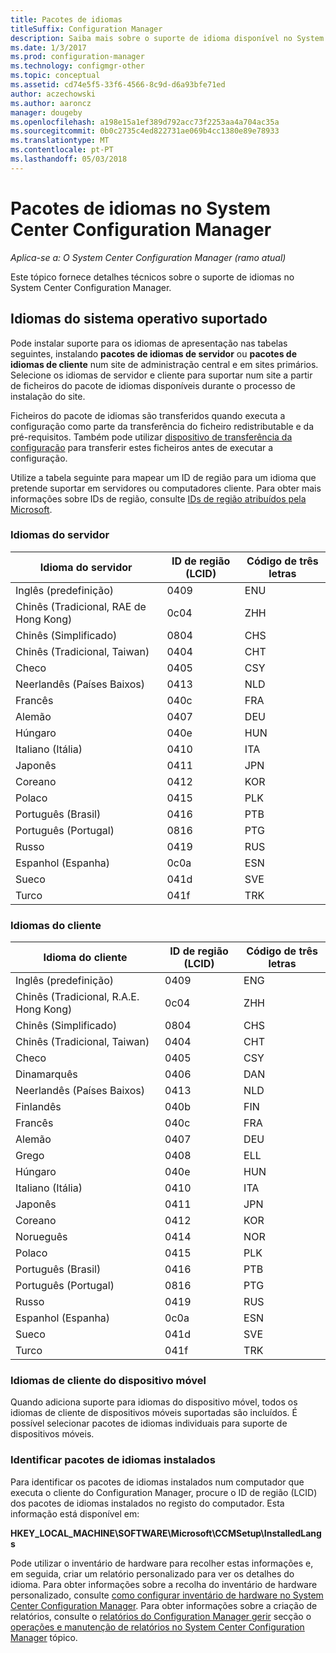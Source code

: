 ```yaml
---
title: Pacotes de idiomas
titleSuffix: Configuration Manager
description: Saiba mais sobre o suporte de idioma disponível no System Center Configuration Manager.
ms.date: 1/3/2017
ms.prod: configuration-manager
ms.technology: configmgr-other
ms.topic: conceptual
ms.assetid: cd74e5f5-33f6-4566-8c9d-d6a93bfe71ed
author: aczechowski
ms.author: aaroncz
manager: dougeby
ms.openlocfilehash: a198e15a1ef389d792acc73f2253aa4a704ac35a
ms.sourcegitcommit: 0b0c2735c4ed822731ae069b4cc1380e89e78933
ms.translationtype: MT
ms.contentlocale: pt-PT
ms.lasthandoff: 05/03/2018
---
```

# <a name="language-packs-in-system-center-configuration-manager"></a>Pacotes de idiomas no System Center Configuration Manager

*Aplica-se a: O System Center Configuration Manager (ramo atual)*

Este tópico fornece detalhes técnicos sobre o suporte de idiomas no System Center Configuration Manager.  

## <a name="BKMK_SupLanguagePacks"></a> Idiomas do sistema operativo suportado  
 Pode instalar suporte para os idiomas de apresentação nas tabelas seguintes, instalando **pacotes de idiomas de servidor** ou **pacotes de idiomas de cliente** num site de administração central e em sites primários. Selecione os idiomas de servidor e cliente para suportar num site a partir de ficheiros do pacote de idiomas disponíveis durante o processo de instalação do site.

 Ficheiros do pacote de idiomas são transferidos quando executa a configuração como parte da transferência do ficheiro redistributable e da pré-requisitos. Também pode utilizar [dispositivo de transferência da configuração](setup-downloader.md) para transferir estes ficheiros antes de executar a configuração.   

 Utilize a tabela seguinte para mapear um ID de região para um idioma que pretende suportar em servidores ou computadores cliente. Para obter mais informações sobre IDs de região, consulte [IDs de região atribuídos pela Microsoft](http://go.microsoft.com/fwlink/p/?LinkId=252609).  

### <a name="server-languages"></a>Idiomas do servidor  

|Idioma do servidor|ID de região (LCID)|Código de três letras|  
|---------------------|------------------------|-----------------------|  
|Inglês (predefinição)|0409|ENU|  
|Chinês (Tradicional, RAE de Hong Kong)|0c04|ZHH|  
|Chinês (Simplificado)|0804|CHS|  
|Chinês (Tradicional, Taiwan)|0404|CHT|  
|Checo|0405|CSY|  
|Neerlandês (Países Baixos)|0413|NLD|  
|Francês|040c|FRA|  
|Alemão|0407|DEU|  
|Húngaro|040e|HUN|  
|Italiano (Itália)|0410|ITA|  
|Japonês|0411|JPN|  
|Coreano|0412|KOR|  
|Polaco|0415|PLK|  
|Português (Brasil)|0416|PTB|  
|Português (Portugal)|0816|PTG|  
|Russo|0419|RUS|  
|Espanhol (Espanha)|0c0a|ESN|  
|Sueco|041d|SVE|  
|Turco|041f|TRK|  

### <a name="client-languages"></a>Idiomas do cliente  

|Idioma do cliente|ID de região (LCID)|Código de três letras|  
|---------------------|------------------------|-----------------------|  
|Inglês (predefinição)|0409|ENG|  
|Chinês (Tradicional, R.A.E. Hong Kong)|0c04|ZHH|  
|Chinês (Simplificado)|0804|CHS|  
|Chinês (Tradicional, Taiwan)|0404|CHT|  
|Checo|0405|CSY|  
|Dinamarquês|0406|DAN|  
|Neerlandês (Países Baixos)|0413|NLD|  
|Finlandês|040b|FIN|  
|Francês|040c|FRA|  
|Alemão|0407|DEU|  
|Grego|0408|ELL|  
|Húngaro|040e|HUN|  
|Italiano (Itália)|0410|ITA|  
|Japonês|0411|JPN|  
|Coreano|0412|KOR|  
|Norueguês|0414|NOR|  
|Polaco|0415|PLK|  
|Português (Brasil)|0416|PTB|  
|Português (Portugal)|0816|PTG|  
|Russo|0419|RUS|  
|Espanhol (Espanha)|0c0a|ESN|  
|Sueco|041d|SVE|  
|Turco|041f|TRK|  

### <a name="mobile-device-client-languages"></a>Idiomas de cliente do dispositivo móvel  
 Quando adiciona suporte para idiomas do dispositivo móvel, todos os idiomas de cliente de dispositivos móveis suportadas são incluídos. É possível selecionar pacotes de idiomas individuais para suporte de dispositivos móveis.  

### <a name="identify-installed-language-packs"></a>Identificar pacotes de idiomas instalados  
Para identificar os pacotes de idiomas instalados num computador que executa o cliente do Configuration Manager, procure o ID de região (LCID) dos pacotes de idiomas instalados no registo do computador. Esta informação está disponível em:

 **HKEY_LOCAL_MACHINE\SOFTWARE\Microsoft\CCMSetup\InstalledLangs**  

Pode utilizar o inventário de hardware para recolher estas informações e, em seguida, criar um relatório personalizado para ver os detalhes do idioma. Para obter informações sobre a recolha do inventário de hardware personalizado, consulte [como configurar inventário de hardware no System Center Configuration Manager](../../../../core/clients/manage/inventory/configure-hardware-inventory.md). Para obter informações sobre a criação de relatórios, consulte o [relatórios do Configuration Manager gerir](../../../../core/servers/manage/operations-and-maintenance-for-reporting.md#BKMK_ManageReports) secção o [operações e manutenção de relatórios no System Center Configuration Manager](../../../../core/servers/manage/operations-and-maintenance-for-reporting.md) tópico.  
